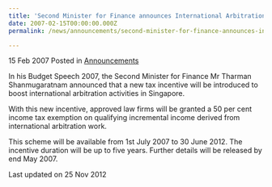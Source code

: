 ```yaml
---
title: 'Second Minister for Finance announces International Arbitration Tax Incentive'
date: 2007-02-15T00:00:00.000Z
permalink: /news/announcements/second-minister-for-finance-announces-international-arbitration-tax-incentive

---
```



15 Feb 2007 Posted in [Announcements](/news/announcements)


In his Budget Speech 2007, the Second Minister for Finance Mr Tharman Shanmugaratnam announced that a new tax incentive will be introduced to boost international arbitration activities in Singapore. 

With this new incentive, approved law firms will be granted a 50 per cent income tax exemption on qualifying incremental income derived from international arbitration work. 

This scheme will be available from 1st July 2007 to 30 June 2012. The incentive duration will be up to five years. Further details will be released by end May 2007. 


<p class="right-side-updated">Last updated on 25 Nov 2012</p> 

